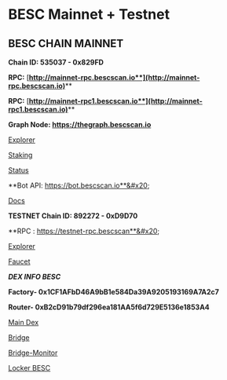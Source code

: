 # BESC Mainnet + Testnet

## BESC CHAIN MAINNET&#x20;

**Chain ID: 535037 - 0x829FD**&#x20;

**RPC:** [**http://mainnet-rpc.bescscan.io**](http://mainnet-rpc.bescscan.io)****

**RPC:** [**http://mainnet-rpc1.bescscan.io**](http://mainnet-rpc1.bescscan.io)****

**Graph Node: https://thegraph.bescscan.io**

[Explorer](https://bescscan.io)

[Staking](https://staking.bescscan.io)

[Status ](https://status.bescscan.io)

**Bot API: https://bot.bescscan.io**&#x20;

[Docs ](https://docs.bescscan.io)

**TESTNET Chain ID: 892272 - 0xD9D70**&#x20;

**RPC : https://testnet-rpc.bescscan**&#x20;

[Explorer](https://testnet-explorer.bescscan.io)

[Faucet](https://faucet.bescscan.io)

_**DEX INFO BESC**_

**Factory- 0x1CF1AFbD46A9bB1e584Da39A9205193169A7A2c7**

**Router- 0xB2cD91b79df296ea181AA5f6d729E5136e1853A4**

[Main Dex](https://beanswap.finance/swap)

[Bridge](https://bridge.bescbridge.network/bridge)

[Bridge-Monitor](https://alm-bsc.bescbridge.network)

[Locker BESC](https://besclocker.finance)



